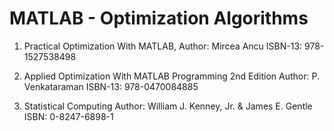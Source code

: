 # MATLAB - Optimization Algorithms

01. Practical Optimization With MATLAB,
    Author: Mircea Ancu
    ISBN-13: 978-1527538498

02. Applied Optimization With MATLAB Programming 2nd Edition
Author: P. Venkataraman
ISBN-13: 978-0470084885

03. Statistical Computing
Author: William J. Kenney, Jr. & James E. Gentle
ISBN: 0-8247-6898-1
